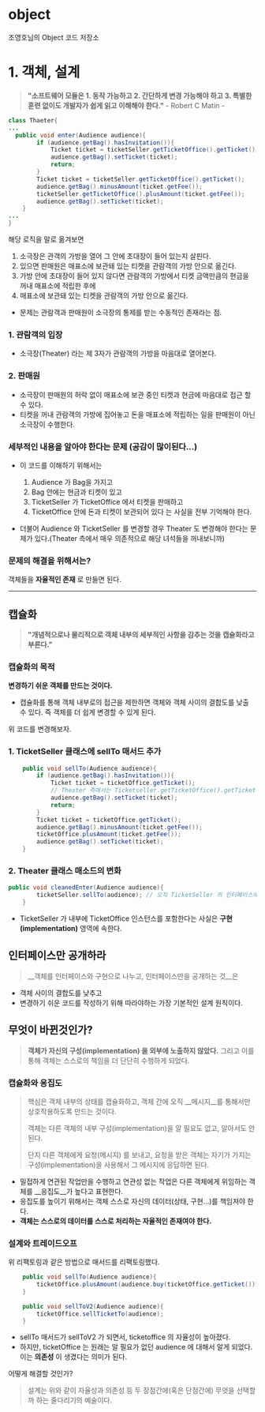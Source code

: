 # object
조영호님의 Object 코드 저장소

# 1. 객체, 설계

> __"소프트웨어 모듈은 1. 동작 가능하고 2. 간단하게 변경 가능해야 하고 3. 특별한 훈련 없이도 개발자가 쉽게 읽고 이해해야 한다."__ - Robert C Matin -

```java
class Thaeter{
...
  public void enter(Audience audience){
        if (audience.getBag().hasInvitation()){
            Ticket ticket = ticketSeller.getTicketOffice().getTicket();
            audience.getBag().setTicket(ticket);
            return;
        }
        Ticket ticket = ticketSeller.getTicketOffice().getTicket();
        audience.getBag().minusAmount(ticket.getFee());
        ticketSeller.getTicketOffice().plusAmount(ticket.getFee());
        audience.getBag().setTicket(ticket);
    }
...
}
```

해당 로직을 말로 옮겨보면

1. 소극장은 관객의 가방을 열어 그 안에 초대장이 들어 있는지 살핀다. 
2. 있으면 판매원은 매표소에 보관돼 있는 티켓을 관람객의 가방 안으로 옮긴다.
3. 가방 안에 초대장이 들어 있지 않다면 관람객의 가방에서 티켓 금액만큼의 현금을 꺼내 매표소에 적립한 후에
4. 매표소에 보관돼 있는 티켓을 관람객의 가방 안으로 옮긴다.

- 문제는 관람객과 판매원이 소극장의 통제를 받는 수동적인 존재라는 점.

### 1. 관람객의 입장
- 소극장(Theater) 라는 제 3자가 관람객의 가방을 마음대로 열어본다.

### 2. 판매원
- 소극장이 판매원의 허락 없이 매표소에 보관 중인 티켓과 현금에 마음대로 접근 할 수 있다.
- 티켓을 꺼내 관람객의 가방에 집어놓고 돈을 매표소에 적립하는 일을 판매원이 아닌 소극장이 수행한다.

### 세부적인 내용을 알아야 한다는 문제 (공감이 많이된다...)
- 이 코드를 이해하기 위해서는
  1. Audience 가 Bag을 가지고
  2. Bag 안에는 현금과 티켓이 있고
  3. TicketSeller 가 TicketOffice 에서 티켓을 판매하고
  4. TicketOffice 안에 돈과 티켓이 보관되어 있다
 는 사실을 전부 기억해야 한다.

- 더불어 Audience 와 TicketSeller 를 변경할 경우 Theater 도 변경해야 한다는 문제가 있다.(Theater 측에서 매우 의존적으로 해당 녀석들을 꺼내보니까)


### 문제의 해결을 위해서는?

객체들을 __자율적인 존재__ 로 만들면 된다.

---

## 캡슐화

> __"개념적으로나 물리적으로 객체 내부의 세부적인 사항을 감추는 것을 캡슐화라고 부른다."__

### 캡슐화의 목적

__변경하기 쉬운 객체를 만드는 것이다.__

- 캡슐화를 통해 객체 내부로의 접근을 제한하면 객체와 객체 사이의 결합도를 낮출 수 있다. 즉 객체를 더 쉽게 변경할 수 있게 된다.

위 코드를 변경해보자.

### 1. TicketSeller 클래스에 sellTo 매서드 추가

```java
    public void sellTo(Audience audience){
        if (audience.getBag().hasInvitation()){
            Ticket ticket = ticketOffice.getTicket();
            // Theater 측에서는 Ticketseller.getTicketOffice().getTicket() 형태였다.
            audience.getBag().setTicket(ticket);
            return;
        }
        Ticket ticket = ticketOffice.getTicket();
        audience.getBag().minusAmount(ticket.getFee());
        ticketOffice.plusAmount(ticket.getFee());
        audience.getBag().setTicket(ticket);
    }
```

### 2. Theater 클래스 매소드의 변화

```java
public void cleanedEnter(Audience audience){
        ticketSeller.sellTo(audience); // 오직 TicketSeller 의 인터페이스에 의존한다.
    }
```

- TicketSeller 가 내부에 TicketOffice 인스턴스를 포함한다는 사실은 __구현(implementation)__ 영역에 속한다.


## 인터페이스만 공개하라

> __객체를 인터페이스와 구현으로 나누고, 인터페이스만을 공개하는 것__은
- 객체 사이의 결합도를 낮추고
- 변경하기 쉬운 코드를 작성하기 위해
  따라야하는 가장 기본적인 설계 원칙이다.

## 무엇이 바뀐것인가?

> __객체가 자신의 구성(implementation) 을 외부에 노출하지 않았다.__ 그리고 이를 통해 객체는 스스로의 책임을 더 단단히 수행하게 되었다.

### 캡슐화와 응집도

> 핵심은 객체 내부의 상태를 캡슐화하고, 객체 간에 오직 __메시지__를 통해서만 상호작용하도록 만드는 것이다.
>
> 객체는 다른 객체의 내부 구성(implementation)을 알 필요도 없고, 알아서도 안된다.
>
> 단지 다른 객체에게 요청(메시지) 를 보내고, 요청을 받은 객체는 자기가 가지는 구성(implementation)을 사용해서 그 메시지에 응답하면 된다.


- 밀접하게 연관된 작업만을 수행하고 연관성 없는 작업은 다른 객체에게 위임하는 객체를 __응집도__가 높다고 표현한다.
- 응집도를 높이기 위해서는 객체 스스로 자신의 데이터(상태, 구현...)를 책임져야 한다.
- __객체는 스스로의 데이터를 스스로 처리하는 자율적인 존재여야 한다.__

### 설계와 트레이드오프

위 리팩토링과 같은 방법으로 매서드를 리팩토링했다.

```java
    public void sellTo(Audience audience){
        ticketOffice.plusAmount(audience.buy(ticketOffice.getTicket()));
    }
    
    public void sellToV2(Audience audience){
        ticketOffice.sellTicketTo(audience);
    }
```

- sellTo 매서드가 sellToV2 가 되면서, ticketoffice 의 자율성이 높아졌다.
- 하지만, ticketOffice 는 원래는 알 필요가 없던 audience 에 대해서 알게 되었다. 이는 __의존성__ 이 생겼다는 의미가 된다.

어떻게 해결할 것인가?

> 설계는 위와 같이 자율성과 의존성 등 두 장점간에(혹은 단점간에) 무엇을 선택할까 하는 줄다리기의 예술이다.
